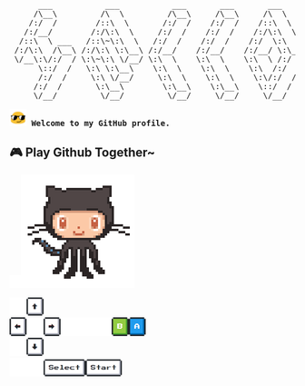 <pre>
      ___           ___           ___       ___       ___     
     /\__\         /\  \         /\__\     /\__\     /\  \    
    /:/  /        /::\  \       /:/  /    /:/  /    /::\  \   
   /:/__/        /:/\:\  \     /:/  /    /:/  /    /:/\:\  \  
  /::\  \ ___   /::\~\:\  \   /:/  /    /:/  /    /:/  \:\  \ 
 /:/\:\  /\__\ /:/\:\ \:\__\ /:/__/    /:/__/    /:/__/ \:\__\
 \/__\:\/:/  / \:\~\:\ \/__/ \:\  \    \:\  \    \:\  \ /:/  /
      \::/  /   \:\ \:\__\    \:\  \    \:\  \    \:\  /:/  / 
      /:/  /     \:\ \/__/     \:\  \    \:\  \    \:\/:/  /  
     /:/  /       \:\__\        \:\__\    \:\__\    \::/  /   
     \/__/         \/__/         \/__/     \/__/     \/__/    

<strong><img src="./assets/glasses.gif" width="30"/> Welcome to my GitHub profile.</strong>
</pre>


##  🎮  Play Github Together~  

<img src="./assets/blank.png" width="20"/><img src="https://github.com/0xbul1/0xbul1/blob/master/assets/profile.gif?raw=true"/>
<br>

<img src="./assets/blank.png" width="30"/><img src="./assets/up.png" width="30"/>
<br><img src="./assets/left.png" width="30"/><img src="./assets/blank.png" width="30"/><img src="./assets/right.png" width="30"/><img src="./assets/blank.png" width="30"/><img src="./assets/blank.png" width="30"/><img src="./assets/blank.png" width="30"/><img src="./assets/B.png" width="30"/><img src="./assets/A.png" width="30"/>
<br><img src="./assets/blank.png" width="30"/><img src="./assets/down.png" width="30"/>
<br><img src="./assets/blank.png" width="30"/><img src="./assets/blank.png" width="30"/><img src="./assets/select.png" height="30"/><img src="./assets/start.png" height="30" />
